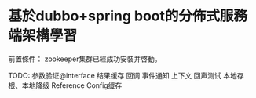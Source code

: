 # 基於dubbo+spring boot的分佈式服務端架構學習

前置條件：
zookeeper集群已經成功安裝并啓動。




TODO:
参数验证@interface
结果缓存
回调
事件通知
上下文
回声测试
本地存根、本地降级
Reference Config缓存